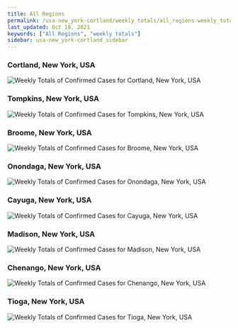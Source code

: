 ```yaml
---
title: All Regions
permalink: /usa-new_york-cortland/weekly_totals/all_regions-weekly_totals.html
last_updated: Oct 18, 2021
keywords: ["All Regions", "weekly totals"]
sidebar: usa-new_york-cortland_sidebar
---
```


<h3>Cortland, New York, USA</h3>

![Weekly Totals of Confirmed Cases for Cortland, New York, USA](/covid_tracker/images/graphs/usa-new_york-cortland-weekly_totals_graph.png)

<h3>Tompkins, New York, USA</h3>

![Weekly Totals of Confirmed Cases for Tompkins, New York, USA](/covid_tracker/images/graphs/usa-new_york-tompkins-weekly_totals_graph.png)

<h3>Broome, New York, USA</h3>

![Weekly Totals of Confirmed Cases for Broome, New York, USA](/covid_tracker/images/graphs/usa-new_york-broome-weekly_totals_graph.png)

<h3>Onondaga, New York, USA</h3>

![Weekly Totals of Confirmed Cases for Onondaga, New York, USA](/covid_tracker/images/graphs/usa-new_york-onondaga-weekly_totals_graph.png)

<h3>Cayuga, New York, USA</h3>

![Weekly Totals of Confirmed Cases for Cayuga, New York, USA](/covid_tracker/images/graphs/usa-new_york-cayuga-weekly_totals_graph.png)

<h3>Madison, New York, USA</h3>

![Weekly Totals of Confirmed Cases for Madison, New York, USA](/covid_tracker/images/graphs/usa-new_york-madison-weekly_totals_graph.png)

<h3>Chenango, New York, USA</h3>

![Weekly Totals of Confirmed Cases for Chenango, New York, USA](/covid_tracker/images/graphs/usa-new_york-chenango-weekly_totals_graph.png)

<h3>Tioga, New York, USA</h3>

![Weekly Totals of Confirmed Cases for Tioga, New York, USA](/covid_tracker/images/graphs/usa-new_york-tioga-weekly_totals_graph.png)
